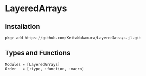 # LayeredArrays

## Installation

```julia
pkg> add https://github.com/KeitaNakamura/LayeredArrays.jl.git
```

## Types and Functions

```@autodocs
Modules = [LayeredArrays]
Order   = [:type, :function, :macro]
```
